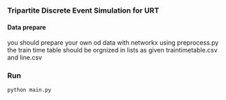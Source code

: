 ###   Tripartite Discrete Event Simulation for URT

#### Data prepare
you should prepare your own od data with networkx using preprocess.py
the train time table should be orgnized in lists as given traintimetable.csv and line.csv

### Run 
```python
python main.py
```
